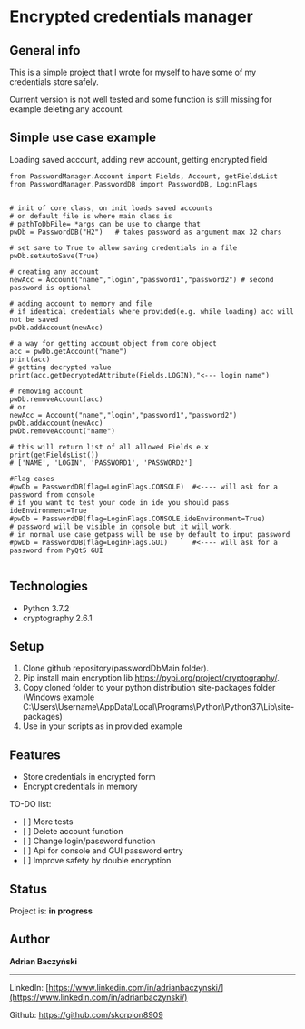 Encrypted credentials manager
=============================


<span id="anchor"></span>General info
-------------------------------------

This is a simple project that I wrote for myself to have some of my credentials store safely.

Current version is not well tested and some function is still missing for example deleting any account.


<span id="anchor"></span>Simple use case example
---------------------------------------------

Loading saved account, adding new account, getting encrypted field
```
from PasswordManager.Account import Fields, Account, getFieldsList
from PasswordManager.PasswordDB import PasswordDB, LoginFlags


# init of core class, on init loads saved accounts
# on default file is where main class is
# pathToDbFile= *args can be use to change that
pwDb = PasswordDB("H2")   # takes password as argument max 32 chars

# set save to True to allow saving credentials in a file
pwDb.setAutoSave(True)

# creating any account
newAcc = Account("name","login","password1","password2") # second password is optional

# adding account to memory and file
# if identical credentials where provided(e.g. while loading) acc will not be saved
pwDb.addAccount(newAcc)

# a way for getting account object from core object
acc = pwDb.getAccount("name")
print(acc)
# getting decrypted value
print(acc.getDecryptedAttribute(Fields.LOGIN),"<--- login name")

# removing account
pwDb.removeAccount(acc)
# or
newAcc = Account("name","login","password1","password2")
pwDb.addAccount(newAcc)
pwDb.removeAccount("name")

# this will return list of all allowed Fields e.x
print(getFieldsList())
# ['NAME', 'LOGIN', 'PASSWORD1', 'PASSWORD2']

#Flag cases
#pwDb = PasswordDB(flag=LoginFlags.CONSOLE)  #<---- will ask for a password from console
# if you want to test your code in ide you should pass ideEnvironment=True
#pwDb = PasswordDB(flag=LoginFlags.CONSOLE,ideEnvironment=True)
# password will be visible in console but it will work.
# in normal use case getpass will be use by default to input password
#pwDb = PasswordDB(flag=LoginFlags.GUI)      #<---- will ask for a password from PyQt5 GUI


```

<span id="anchor-1"></span>Technologies
---------------------------------------

-    Python 3.7.2
-    cryptography 2.6.1

<span id="anchor-2"></span>Setup
--------------------------------

1.   Clone github repository(passwordDbMain folder).
2.   Pip install main encryption lib <https://pypi.org/project/cryptography/>.
3.   Copy cloned folder to your python distribution site-packages folder (Windows example C:\Users\Username\AppData\Local\Programs\Python\Python37\Lib\site-packages)
4.   Use in your scripts as in provided example

<span id="anchor-3"></span>Features
-----------------------------------

-    Store credentials in encrypted form
-    Encrypt credentials in memory

TO-DO list:

-    [ ] More tests
-    [ ] Delete account function
-    [ ] Change login/password function
-    [ ] Api for console and GUI password entry
-    [ ] Improve safety by double encryption

<span id="anchor-4"></span>Status
---------------------------------

Project is: **in progress**

Author
------

**Adrian Baczyński**

********

LinkedIn: [https://www.linkedin.com/in/adrianbaczynski/](https://www.linkedin.com/in/adrianbaczynski/)

Github: <https://github.com/skorpion8909>